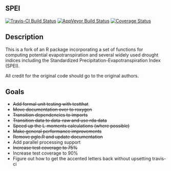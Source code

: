 ## SPEI 

[![Travis-CI Build Status](https://travis-ci.org/doug-friedman/SPEI.svg?branch=master)](https://travis-ci.org/doug-friedman/SPEI)
[![AppVeyor Build Status](https://ci.appveyor.com/api/projects/status/github/doug-friedman/SPEI?branch=master&svg=true)](https://ci.appveyor.com/project/doug-friedman/SPEI)
[![Coverage Status](https://img.shields.io/codecov/c/github/doug-friedman/SPEI/master.svg)](https://codecov.io/github/doug-friedman/SPEI?branch=master)


## Description
This is a fork of an R package incorporating a set of functions for computing potential evapotranspiration and several widely used drought indices including the Standardized Precipitation-Evapotranspiration Index (SPEI).

All credit for the original code should go to the original authors.


## Goals
- ~~Add formal unit testing with testthat~~
- ~~Move documentation over to roxygen~~
- ~~Transition dependencies to imports~~
- ~~Transition data to data-raw and use rda data~~
- ~~Speed up the L-moments calculations (where possible)~~
- ~~Make general performance improvements~~
- ~~Remove pglo.R and update documentation~~
- Add parallel processing support
- ~~Increase test coverage to 75%~~
- Increase test coverage to 90%
- Figure out how to get the accented letters back without upsetting travis-ci

